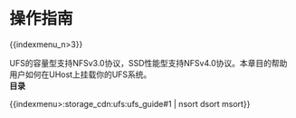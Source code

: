 # 操作指南

{{indexmenu_n>3}}

UFS的容量型支持NFSv3.0协议，SSD性能型支持NFSv4.0协议。本章目的帮助用户如何在UHost上挂载你的UFS系统。  
**目录**

{{indexmenu>:storage_cdn:ufs:ufs_guide#1 | nsort dsort msort}}
